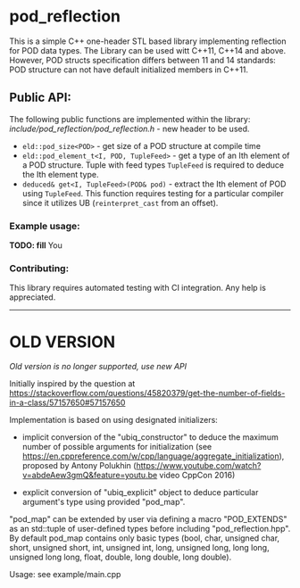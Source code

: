 # pod_reflection
This is a simple C++ one-header STL based library implementing reflection for POD data types.
The Library can be used witt C++11, C++14 and above. However, POD structs specification differs 
between 11 and 14 standards: POD structure can not have default initialized members in C++11.


## Public API:
The following public functions are implemented within the library:
*include/pod_reflection/pod_reflection.h* - new header to be used.

- `eld::pod_size<POD>` - get size of a POD structure at compile time
- `eld::pod_element_t<I, POD, TupleFeed>` - get a type of an Ith element of a POD
structure. Tuple with feed types `TupleFeed` is required to deduce the Ith element type.
- `deduced& get<I, TupleFeed>(POD& pod)` - extract the Ith element of POD using `TupleFeed`. 
This function requires testing for a particular compiler since it utilizes UB (`reinterpret_cast` from an offset).

### Example usage:
**TODO: fill**
You 

### Contributing:
This library requires automated testing with CI integration. Any help is appreciated.

___
# OLD VERSION
*Old version is no longer supported, use new API*

Initially inspired by the question at https://stackoverflow.com/questions/45820379/get-the-number-of-fields-in-a-class/57157650#57157650

Implementation is based on using designated initializers:
- implicit conversion of the "ubiq_constructor" to deduce the maximum number of possible arguments for initialization
(see https://en.cppreference.com/w/cpp/language/aggregate_initialization), proposed by Antony Polukhin 
(https://www.youtube.com/watch?v=abdeAew3gmQ&feature=youtu.be video CppCon 2016)

- explicit conversion of "ubiq_explicit" object to deduce particular argument's type using 
provided "pod_map".

"pod_map" can be extended by user via defining a macro "POD_EXTENDS" as an std::tuple of 
user-defined types before including "pod_reflection.hpp". By default pod_map contains only
basic types (bool, 
	char, unsigned char, 
    short, unsigned short, 
    int, unsigned int, 
    long, unsigned long, 
    long long, unsigned long long, 
    float, double, long double, long double).
	
Usage: see example/main.cpp
